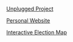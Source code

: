 
[Unplugged Project](https://yanessab.github.io/unplugged-project/)

[Personal Website](https://yanessab.github.io/jubilee-personal-website-project/)

[Interactive Election Map](https://yanessab.github.io/election-map/)
